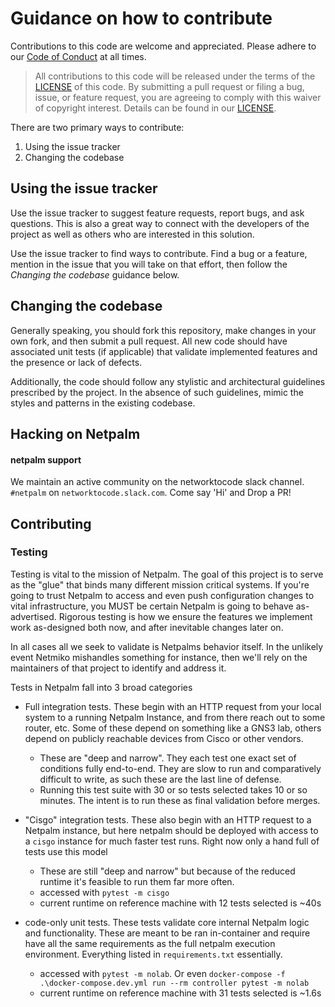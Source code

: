 # Guidance on how to contribute

Contributions to this code are welcome and appreciated.
Please adhere to our [Code of Conduct](./CODE_OF_CONDUCT.md) at all times.

> All contributions to this code will be released under the terms of the [LICENSE](./LICENSE) of this code. By submitting a pull request or filing a bug, issue, or feature request, you are agreeing to comply with this waiver of copyright interest. Details can be found in our [LICENSE](./LICENSE).

There are two primary ways to contribute:

1. Using the issue tracker
2. Changing the codebase


## Using the issue tracker

Use the issue tracker to suggest feature requests, report bugs, and ask questions. This is also a great way to connect with the developers of the project as well as others who are interested in this solution.

Use the issue tracker to find ways to contribute. Find a bug or a feature, mention in the issue that you will take on that effort, then follow the _Changing the codebase_ guidance below.


## Changing the codebase

Generally speaking, you should fork this repository, make changes in your own fork, and then submit a pull request. All new code should have associated unit tests (if applicable) that validate implemented features and the presence or lack of defects.

Additionally, the code should follow any stylistic and architectural guidelines prescribed by the project. In the absence of such guidelines, mimic the styles and patterns in the existing codebase.

## Hacking on Netpalm

#### netpalm support

We maintain an active community on the networktocode slack channel.  `#netpalm` on `networktocode.slack.com`.  Come say 'Hi' and Drop a PR! 

## Contributing
### Testing
Testing is vital to the mission of Netpalm.  The goal of this project is to serve as the "glue" that binds many 
different mission critical systems.  If you're going to trust Netpalm to access and even push configuration changes to 
vital infrastructure, you MUST be certain Netpalm is going to behave as-advertised.  Rigorous testing is how we ensure 
the features we implement work as-designed both now, and after inevitable changes later on.

In all cases all we seek to validate is Netpalms behavior itself.  In the unlikely event Netmiko mishandles something
for instance, then we'll rely on the maintainers of that project to identify and address it.

Tests in Netpalm fall into 3 broad categories

* Full integration tests.  These begin with an HTTP request from your local system to a running Netpalm Instance, and 
from there reach out to some router, etc.  Some of these depend on something like a GNS3 lab, others depend on publicly 
reachable devices from Cisco or other vendors.    
  * These are "deep and narrow".  They each test one exact set of conditions fully end-to-end.  They are slow to run and 
    comparatively difficult to write, as such these are the last line of defense.
  * Running this test suite with 30 or so tests selected takes 10 or so minutes.  The intent is to run these as final 
    validation before merges.
  
* "Cisgo" integration tests.  These also begin with an HTTP request to a Netpalm instance, but here netpalm should be 
deployed with access to a `cisgo` instance for much faster test runs.  Right now only a hand full of tests use this model
  * These are still "deep and narrow" but because of the reduced runtime it's feasible to run them far more often. 
  * accessed with `pytest -m cisgo`
  * current runtime on reference machine with 12 tests selected is ~40s
  
* code-only unit tests.  These tests validate core internal Netpalm logic and functionality.  These are meant to be ran 
in-container and require have all the same requirements as the full netpalm execution environment. Everything listed in `requirements.txt` essentially.
  * accessed with `pytest -m nolab`.  Or even `docker-compose -f .\docker-compose.dev.yml run --rm controller pytest -m nolab`
  * current runtime on reference machine with 31 tests selected is ~1.6s
